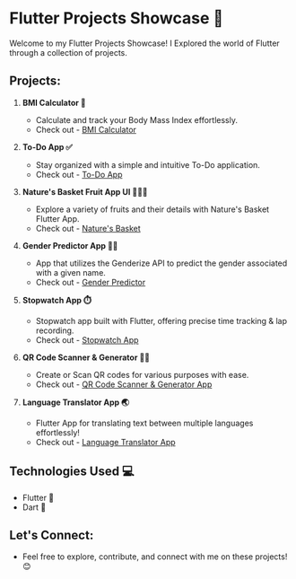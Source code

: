 # Flutter Projects Showcase 🚀

Welcome to my Flutter Projects Showcase! I Explored the world of Flutter through a collection of projects.

## Projects:

1. **BMI Calculator 🧮**
   - Calculate and track your Body Mass Index effortlessly.
   - Check out - [BMI Calculator](https://github.com/dhara-maru/BMI-Calculator-Flutter)

2. **To-Do App ✅**
   - Stay organized with a simple and intuitive To-Do application.
   - Check out - [To-Do App](https://github.com/dhara-maru/My-To-Do-App-Flutter)
  
3. **Nature's Basket Fruit App UI 🍏🍌🍇**
   - Explore a variety of fruits and their details with Nature's Basket Flutter App.
   - Check out - [Nature's Basket](https://github.com/dhara-maru/Natures-Basket)

4. **Gender Predictor App 🧒🏻**
   - App that utilizes the Genderize API to predict the gender associated with a given name.
   - Check out - [Gender Predictor](https://github.com/dhara-maru/Gender-Predictor-Flutter)

5. **Stopwatch App ⏱️**
   - Stopwatch app built with Flutter, offering precise time tracking & lap recording.
   - Check out - [Stopwatch App](https://github.com/dhara-maru/StopWatch-App-Flutter)

6. **QR Code Scanner & Generator 🤳🏼**
   - Create or Scan QR codes for various purposes with ease.
   - Check out - [QR Code Scanner & Generator App](https://github.com/dhara-maru/QR-Code-Scanner-Generator)
  
7. **Language Translator App 🌏**
   - Flutter App for translating text between multiple languages effortlessly!
   - Check out - [Language Translator App](https://github.com/dhara-maru/Language-Translator-App)

## Technologies Used 💻

- Flutter 📱
- Dart 🎯

## Let's Connect:
   - Feel free to explore, contribute, and connect with me on these projects! 😊
